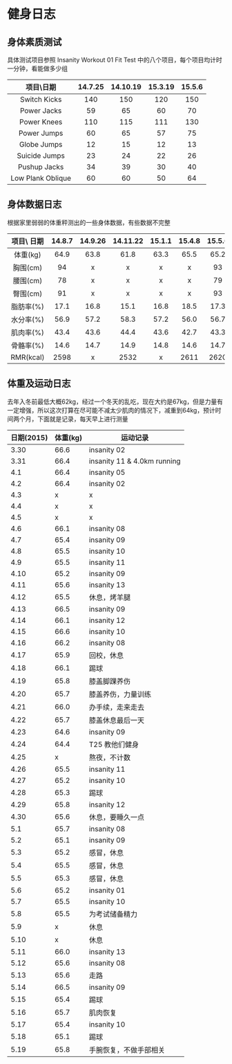 # 健身日志

## 身体素质测试

具体测试项目参照 Insanity Workout 01 Fit Test 中的八个项目，每个项目均计时一分钟，看能做多少组

项目\日期 | 14.7.25 | 14.10.19 | 15.3.19 | 15.5.6
:---: | :---: | :---: | :---: | :---:
Switch Kicks | 140 | 150 | 120 | 150
Power Jacks | 59 | 65 | 60 | 70
Power Knees | 110 | 115 | 111 | 130
Power Jumps | 60 | 65 | 57 | 75
Globe Jumps | 12 | 15 | 12 | 13
Suicide Jumps | 23 | 24 | 22 | 26
Pushup Jacks | 34 | 39 | 30 | 40
Low Plank Oblique | 60 | 60 | 50 | 64

## 身体数据日志

根据家里弱弱的体重秤测出的一些身体数据，有些数据不完整

项目\ 日期 | 14.8.7 | 14.9.26 | 14.11.22 | 15.1.1 | 15.4.8 | 15.5.6
:---: | :---: | :---: | :---: | :---: | :---: | :---:
体重(kg) | 64.9 | 63.8 | 61.8 | 63.3| 65.5 | 65.2
胸围(cm) | 94 | x | x | x | x | 93
腰围(cm) | 78 | x | x | x | x | 79
臀围(cm) | 91 | x | x | x | x | 93
脂肪率(%) | 17.1 | 16.8 | 15.1 | 16.8 | 18.5 | 17.3
水分率(%) | 56.9 | 57.2 | 58.3 | 57.2 | 56.0 | 56.7
肌肉率(%) | 43.4 | 43.6 | 44.4 | 43.6 | 42.7 | 43.3
骨骼率(%) | 14.6 | 14.7 | 14.9 | 14.8 | 14.6 | 14.7
RMR(kcal) | 2598 | x | 2532 | x | 2611 | 2620


## 体重及运动日志

去年入冬前最低大概62kg，经过一个冬天的乱吃，现在大约是67kg，但是力量有一定增强，所以这次打算在尽可能不减太少肌肉的情况下，减重到64kg，预计时间两个月，下面就是记录，每天早上进行测量

日期(2015) | 体重(kg) | 运动记录
---|---|---
3.30 | 66.6 | insanity 02
3.31 | 66.4 | insanity 11 & 4.0km running
4.1 | 66.4 | insanity 05
4.2 | 66.4 | insanity 02
4.3 | x | x
4.4 | x | x
4.5 | x | x
4.6 | 66.1 | insanity 08
4.7 | 65.4 | insanity 09
4.8 | 65.5 | insanity 10
4.9 | 65.5 | insanity 11
4.10 | 65.2 | insanity 09
4.11 | 65.6 | insanity 13
4.12 | 65.5 | 休息，烤羊腿
4.13 | 66.5 | insanity 09
4.14 | 66.1 | insanity 12
4.15 | 66.6 | insanity 10
4.16 | 66.2 | insanity 08
4.17 | 65.9 | 回校，休息
4.18 | 66.1 | 踢球
4.19 | 65.8 | 膝盖脚踝养伤
4.20 | 65.7 | 膝盖养伤，力量训练
4.21 | 66.0 | 办手续，走来走去
4.22 | 65.7 | 膝盖休息最后一天
4.23 | 64.6 | insanity 09
4.24 | 64.4 | T25 教他们健身
4.25 | x | 熬夜，不计数
4.26 | 65.5 | insanity 11
4.27 | 65.2 | insanity 10
4.28 | 65.3 | 踢球
4.29 | 65.8 | insanity 12
4.30 | 65.6| 休息，要睡久一点
5.1 | 65.7 | insanity 08
5.2 | 65.1 | insanity 09
5.3 | 65.2 | 感冒，休息
5.4 | 65.5 | 感冒，休息
5.5 | 65.3 | 感冒，休息
5.6 | 65.2 | insanity 01
5.7 | 65.5 | insanity 10
5.8 | 65.5 | 为考试储备精力
5.9 | x | 休息
5.10 | x | 休息
5.11 | 66.0 | insanity 13
5.12 | 65.6 | insanity 08
5.13 | 65.6 | 走路
5.14 | 66.5 | insanity 09
5.15 | 65.4 | 踢球
5.16 | 65.7 | 肌肉恢复
5.17 | 65.4 | insanity 10
5.18 | 65.1 | 踢球
5.19 | 65.8 | 手腕恢复，不做手部相关
